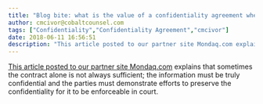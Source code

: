```yaml
---
title: "Blog bite: what is the value of a confidentiality agreement when there is a breach of fiduciary duty?"
author: cmcivor@cobaltcounsel.com
tags: ["Confidentiality","Confidentiality Agreement","cmcivor"]
date: 2018-06-11 16:56:51
description: "This article posted to our partner site Mondaq.com explains that sometimes the contract alone is not always sufficient; the information must be truly confidential and the parties must demonstrate ef..."
---
```


[This article posted to our partner site Mondaq.com](http://www.mondaq.com/unitedstates/x/356858/Trade+Secrets/Confidentiality+Agreements+Not+Enforceable+In+Absence+Of+Reasonable+Efforts+to+Preserve+Confidentiality) explains that sometimes the contract alone is not always sufficient; the information must be truly confidential and the parties must demonstrate efforts to preserve the confidentiality for it to be enforceable in court.
